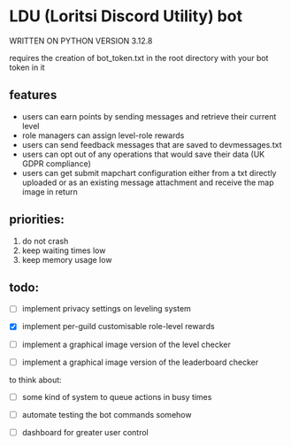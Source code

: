 # LDU (Loritsi Discord Utility) bot
WRITTEN ON PYTHON VERSION 3.12.8

requires the creation of bot_token.txt in the root directory with your bot token in it

## features

- users can earn points by sending messages and retrieve their current level
- role managers can assign level-role rewards
- users can send feedback messages that are saved to devmessages.txt
- users can opt out of any operations that would save their data (UK GDPR compliance)
- users can get submit mapchart configuration either from a txt directly uploaded or as an existing message attachment and receive the map image in return

## priorities:

1. do not crash
2. keep waiting times low 
3. keep memory usage low

## todo:

- [ ] implement privacy settings on leveling system
- [x] implement per-guild customisable role-level rewards
- [ ] implement a graphical image version of the level checker
- [ ] implement a graphical image version of the leaderboard checker


to think about:

- [ ] some kind of system to queue actions in busy times
- [ ] automate testing the bot commands somehow
- [ ] dashboard for greater user control

